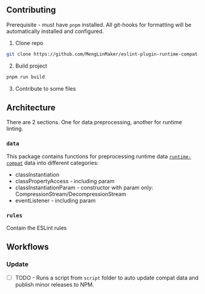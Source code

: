 ## Contributing

Prerequisite - must have `pnpm` installed. All git-hooks for formatting will be automatically installed and configured.

1. Clone repo
```bash
git clone https://github.com/MengLinMaker/eslint-plugin-runtime-compat.git
```
2. Build project
```bash
pnpm run build
```
3. Contribute to some files

## Architecture

There are 2 sections. One for data preprocessing, another for runtime linting.

### `data`

This package contains functions for preprocessing runtime data [`runtime-compat`](https://github.com/unjs/runtime-compat/tree/main/packages/runtime-compat-data) data into different categories:
- classInstantiation
- classPropertyAccess - including param
- classInstantiationParam - constructor with param only: CompressionStream/DecompressionStream
- eventListener - including param

### `rules`

Contain the ESLint rules

## Workflows

### Update
- [ ] TODO - Runs a script from `script` folder to auto update compat data and publish minor releases to NPM.
